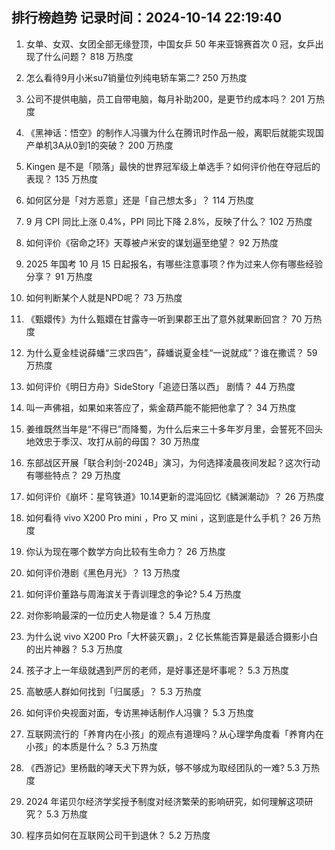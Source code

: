 
## 排行榜趋势 记录时间：2024-10-14 22:19:40
  
  1. 女单、女双、女团全部无缘登顶，中国女乒 50 年来亚锦赛首次 0 冠，女乒出现了什么问题？ 818 万热度
    
  2. 怎么看待9月小米su7销量位列纯电轿车第二? 250 万热度
    
  3. 公司不提供电脑，员工自带电脑，每月补助200，是更节约成本吗？ 201 万热度
    
  4. 《黑神话：悟空》的制作人冯骥为什么在腾讯时作品一般，离职后就能实现国产单机3A从0到1的突破？ 200 万热度
    
  5. Kingen 是不是「陨落」最快的世界冠军级上单选手？如何评价他在夺冠后的表现？ 135 万热度
    
  6. 如何区分是「对方恶意」还是「自己想太多」？ 114 万热度
    
  7. 9 月 CPI 同比上涨 0.4%，PPI 同比下降 2.8%，反映了什么？ 102 万热度
    
  8. 如何评价《宿命之环》天尊被卢米安的谋划逼至绝望？ 92 万热度
    
  9. 2025 年国考 10 月 15 日起报名，有哪些注意事项？作为过来人你有哪些经验分享？ 91 万热度
    
  10. 如何判断某个人就是NPD呢？ 73 万热度
    
  11. 《甄嬛传》为什么甄嬛在甘露寺一听到果郡王出了意外就果断回宫？ 70 万热度
    
  12. 为什么夏金桂说薛蟠“三求四告”，薛蟠说夏金桂“一说就成”？谁在撒谎？ 59 万热度
    
  13. 如何评价《明日方舟》SideStory「追迹日落以西」 剧情？ 44 万热度
    
  14. 叫一声佛祖，如果如来答应了，紫金葫芦能不能把他拿了？ 34 万热度
    
  15. 姜维既然当年是“不得已”而降蜀，为什么后来三十多年岁月里，会誓死不回头地效忠于季汉、攻打从前的母国？ 30 万热度
    
  16. 东部战区开展「联合利剑-2024B」演习，为何选择凌晨夜间发起？这次行动有哪些特点？ 29 万热度
    
  17. 如何评价《崩坏：星穹铁道》10.14更新的混沌回忆《鳞渊潮动》？ 26 万热度
    
  18. 如何看待 vivo X200 Pro mini ，Pro 又 mini ，这到底是什么手机？ 26 万热度
    
  19. 你认为现在哪个数学方向比较有生命力？ 26 万热度
    
  20. 如何评价港剧《黑色月光》？ 13 万热度
    
  21. 如何评价董路与周海滨关于青训理念的争论? 5.4 万热度
    
  22. 对你影响最深的一位历史人物是谁？ 5.4 万热度
    
  23. 为什么说 vivo X200 Pro「大杯装灭霸」，2 亿长焦能否算是最适合摄影小白的出片神器？ 5.3 万热度
    
  24. 孩子才上一年级就遇到严厉的老师，是好事还是坏事呢？ 5.3 万热度
    
  25. 高敏感人群如何找到「归属感」？ 5.3 万热度
    
  26. 如何评价央视面对面，专访黑神话制作人冯骥？ 5.3 万热度
    
  27. 互联网流行的「养育内在小孩」的观点有道理吗？从心理学角度看「养育内在小孩」的本质是什么？ 5.3 万热度
    
  28. 《西游记》里杨戬的哮天犬下界为妖，够不够成为取经团队的一难? 5.3 万热度
    
  29. 2024 年诺贝尔经济学奖授予制度对经济繁荣的影响研究，如何理解这项研究？ 5.3 万热度
    
  30. 程序员如何在互联网公司干到退休？ 5.2 万热度
    